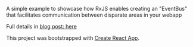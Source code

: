 A simple example to showcase how RxJS enables creating an "EventBus" that facilitates communication between disparate areas in your webapp

Full details in [blog post: here](https://blog.davidvassallo.me/2018/11/28/rxjs-the-bridge-between-plain-js-and-reactjs/)

This project was bootstrapped with [Create React App](https://github.com/facebook/create-react-app).
